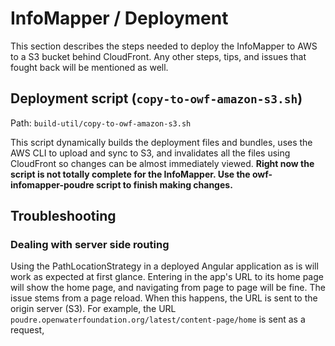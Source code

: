 # InfoMapper / Deployment #

This section describes the steps needed to deploy the InfoMapper to AWS to a S3
bucket behind CloudFront. Any other steps, tips, and issues that fought back will
be mentioned as well.

## Deployment script (`copy-to-owf-amazon-s3.sh`) ##

Path: `build-util/copy-to-owf-amazon-s3.sh`

This script dynamically builds the deployment files and bundles, uses the AWS CLI
to upload and sync to S3, and invalidates all the files using CloudFront so changes
can be almost immediately viewed. **Right now the script is not totally complete
for the InfoMapper. Use the owf-infomapper-poudre script to finish making changes.**

## Troubleshooting ##

### Dealing with server side routing ###

Using the PathLocationStrategy in a deployed Angular application as is will work
as expected at first glance. Entering in the app's URL to its home page will show
the home page, and navigating from page to page will be fine. The issue stems from
a page reload. When this happens, the URL is sent to the origin server (S3).
For example, the URL `poudre.openwaterfoundation.org/latest/content-page/home`
is sent as a request, 